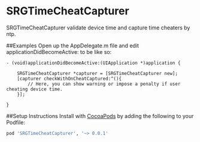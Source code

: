 # SRGTimeCheatCapturer
SRGTimeCheatCapturer validate device time and capture time cheaters by ntp.

##Examples
Open up the AppDelegate.m file and edit applicationDidBecomeActive: to be like so:


```objc
- (void)applicationDidBecomeActive:(UIApplication *)application {

    SRGTimeCheatCapturer *capturer = [SRGTimeCheatCapturer new];
    [capturer checkWithOnCheatCaptured:^(){
    	// Here, you can show warning or impose a penalty if user cheating device time. 
    }];
    
}
```

##Setup Instructions
Install with [CocoaPods](http://cocoapods.org) by adding the following to your Podfile:

``` ruby
pod 'SRGTimeCheatCapturer', '~> 0.0.1'
```
